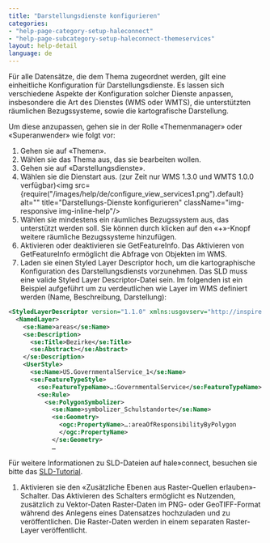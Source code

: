 ```yaml
---
title: "Darstellungsdienste konfigurieren"
categories:
- "help-page-category-setup-haleconnect"
- "help-page-subcategory-setup-haleconnect-themeservices"
layout: help-detail
language: de
---
```


Für alle Datensätze, die dem Thema zugeordnet werden, gilt eine einheitliche Konfiguration für Darstellungsdienste. Es lassen sich verschiedene Aspekte der Konfiguration solcher Dienste anpassen, insbesondere die Art des Dienstes (WMS oder WMTS), die unterstützten räumlichen Bezugssysteme, sowie die kartografische Darstellung.

Um diese anzupassen, gehen sie in der Rolle &laquo;Themenmanager&raquo; oder &laquo;Superanwender&raquo; wie folgt vor:

1.	Gehen sie auf &laquo;Themen&raquo;.
2.	Wählen sie das Thema aus, das sie bearbeiten wollen.
3.	Gehen sie auf &laquo;Darstellungsdienste&raquo;.
4.	Wählen sie die Dienstart aus. (zur Zeit nur WMS 1.3.0 und WMTS 1.0.0 verfügbar)<img src={require("/images/help/de/configure_view_services1.png").default} alt="" title="Darstellungs-Dienste konfigurieren" className="img-responsive img-inline-help"/>
5.	Wählen sie mindestens ein räumliches Bezugssystem aus, das unterstützt werden soll. Sie können durch klicken auf den &laquo;+&raquo;-Knopf weitere räumliche Bezugssysteme hinzufügen.
6.	Aktivieren oder deaktivieren sie GetFeatureInfo. Das Aktivieren von GetFeatureInfo ermöglicht die Abfrage von Objekten im WMS.
7.	Laden sie einen Styled Layer Descriptor hoch, um die kartographische Konfiguration des Darstellungsdiensts vorzunehmen.
Das SLD muss eine valide Styled Layer Descriptor-Datei sein. Im folgenden ist ein Beispiel aufgeführt um zu verdeutlichen wie Layer im WMS definiert werden (Name, Beschreibung, Darstellung):

```xml
<StyledLayerDescriptor version="1.1.0" xmlns:usgovserv="http://inspire.ec.europa.eu/schemas/us-govserv/4.0" … >
  <NamedLayer>
    <se:Name>areas</se:Name>
    <se:Description>
      <se:Title>Bezirke</se:Title>
      <se:Abstract></se:Abstract>
    </se:Description>
    <UserStyle>
      <se:Name>US.GovernmentalService_1</se:Name>
      <se:FeatureTypeStyle>
        <se:FeatureTypeName>…:GovernmentalService</se:FeatureTypeName>
        <se:Rule>
          <se:PolygonSymbolizer>
            <se:Name>symbolizer_Schulstandorte</se:Name>
            <se:Geometry>
              <ogc:PropertyName>…:areaOfResponsibilityByPolygon
              </ogc:PropertyName>
            </se:Geometry>
            …
```

Für weitere Informationen zu SLD-Dateien auf hale»connect, besuchen sie bitte das [SLD-Tutorial](../../tutorials/2018-05-03-sld-tutorial.md).

1. Aktivieren sie den &laquo;Zusätzliche Ebenen aus Raster-Quellen erlauben&raquo;-Schalter. Das Aktivieren des Schalters ermöglicht es Nutzenden, zusätzlich zu Vektor-Daten Raster-Daten im PNG- oder GeoTIFF-Format während des Anlegens eines Datensatzes hochzuladen und zu veröffentlichen. Die Raster-Daten werden in einem separaten Raster-Layer veröffentlicht.
